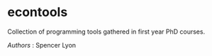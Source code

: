 econtools
=========

Collection of programming tools gathered in first year PhD courses.

*Authors* : Spencer Lyon
